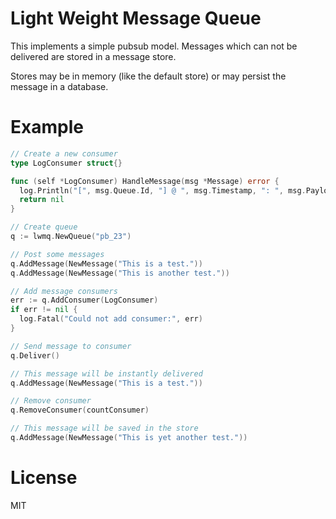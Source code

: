 
# Light Weight Message Queue

This implements a simple pubsub model.
Messages which can not be delivered are stored in a
message store.

Stores may be in memory (like the default store) or 
may persist the message in a database.

# Example

```go
// Create a new consumer
type LogConsumer struct{}

func (self *LogConsumer) HandleMessage(msg *Message) error {
  log.Println("[", msg.Queue.Id, "] @ ", msg.Timestamp, ": ", msg.Payload)
  return nil
}
```

```go
// Create queue
q := lwmq.NewQueue("pb_23")

// Post some messages
q.AddMessage(NewMessage("This is a test."))
q.AddMessage(NewMessage("This is another test."))

// Add message consumers
err := q.AddConsumer(LogConsumer)
if err != nil {
  log.Fatal("Could not add consumer:", err)
}

// Send message to consumer
q.Deliver()

// This message will be instantly delivered
q.AddMessage(NewMessage("This is a test."))

// Remove consumer
q.RemoveConsumer(countConsumer)

// This message will be saved in the store
q.AddMessage(NewMessage("This is yet another test."))
```

# License
MIT
